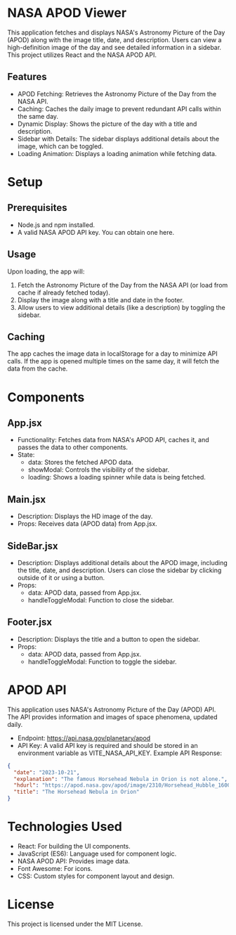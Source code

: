 # NASA APOD Viewer
This application fetches and displays NASA's Astronomy Picture of the Day (APOD) along with the image title, date, and description. Users can view a high-definition image of the day and see detailed information in a sidebar. This project utilizes React and the NASA APOD API.

## Features
- APOD Fetching: Retrieves the Astronomy Picture of the Day from the NASA API.
- Caching: Caches the daily image to prevent redundant API calls within the same day.
- Dynamic Display: Shows the picture of the day with a title and description.
- Sidebar with Details: The sidebar displays additional details about the image, which can be toggled.
- Loading Animation: Displays a loading animation while fetching data.

# Setup
## Prerequisites
- Node.js and npm installed.
- A valid NASA APOD API key. You can obtain one here.

## Usage
Upon loading, the app will:

1. Fetch the Astronomy Picture of the Day from the NASA API (or load from cache if already fetched today).
2. Display the image along with a title and date in the footer.
3. Allow users to view additional details (like a description) by toggling the sidebar.
## Caching
The app caches the image data in localStorage for a day to minimize API calls. If the app is opened multiple times on the same day, it will fetch the data from the cache.

# Components
## App.jsx
- Functionality: Fetches data from NASA's APOD API, caches it, and passes the data to other components.
- State:
   - data: Stores the fetched APOD data.
   - showModal: Controls the visibility of the sidebar.
   - loading: Shows a loading spinner while data is being fetched.
## Main.jsx
- Description: Displays the HD image of the day.
- Props: Receives data (APOD data) from App.jsx.
## SideBar.jsx
- Description: Displays additional details about the APOD image, including the title, date, and description. Users can close the sidebar by clicking outside of it or using a button.
- Props:
  - data: APOD data, passed from App.jsx.
  - handleToggleModal: Function to close the sidebar.
## Footer.jsx
- Description: Displays the title and a button to open the sidebar.
- Props:
  - data: APOD data, passed from App.jsx.
  - handleToggleModal: Function to toggle the sidebar.
# APOD API
This application uses NASA's Astronomy Picture of the Day (APOD) API. The API provides information and images of space phenomena, updated daily.

- Endpoint: https://api.nasa.gov/planetary/apod
- API Key: A valid API key is required and should be stored in an environment variable as VITE_NASA_API_KEY.
Example API Response:
```json
{
  "date": "2023-10-21",
  "explanation": "The famous Horsehead Nebula in Orion is not alone.",
  "hdurl": "https://apod.nasa.gov/apod/image/2310/Horsehead_Hubble_1600.jpg",
  "title": "The Horsehead Nebula in Orion"
}
```
# Technologies Used
  - React: For building the UI components.
  - JavaScript (ES6): Language used for component logic.
  - NASA APOD API: Provides image data.
  - Font Awesome: For icons.
  - CSS: Custom styles for component layout and design.
# License
This project is licensed under the MIT License.
